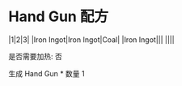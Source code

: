 # Hand Gun 配方

|1|2|3|
|Iron Ingot|Iron Ingot|Coal|
|Iron Ingot|||
||||

是否需要加热: 否

生成 Hand Gun * 数量 1

